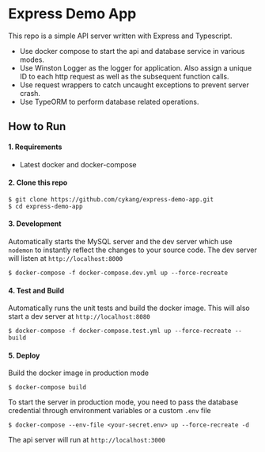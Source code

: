 # Express Demo App

This repo is a simple API server written with Express and Typescript.

* Use docker compose to start the api and database service in various modes.
* Use Winston Logger as the logger for application. Also assign a unique ID to
  each http request as well as the subsequent function calls.
* Use request wrappers to catch uncaught exceptions to prevent server crash.
* Use TypeORM to perform database related operations.

## How to Run

#### 1. Requirements
* Latest docker and docker-compose

#### 2. Clone this repo
```
$ git clone https://github.com/cykang/express-demo-app.git 
$ cd express-demo-app
```

#### 3. Development
Automatically starts the MySQL server and the dev server which use `nodemon`
to instantly reflect the changes to your source code. The dev server will
listen at `http://localhost:8000`
```
$ docker-compose -f docker-compose.dev.yml up --force-recreate
```

#### 4. Test and Build
Automatically runs the unit tests and build the docker image. This will also
start a dev server at `http://localhost:8080`
```
$ docker-compose -f docker-compose.test.yml up --force-recreate --build
```

#### 5. Deploy
Build the docker image in production mode
```
$ docker-compose build
```

To start the server in production mode, you need to pass the database credential
through environment variables or a custom `.env` file
```
$ docker-compose --env-file <your-secret.env> up --force-recreate -d
```
The api server will run at `http://localhost:3000`

